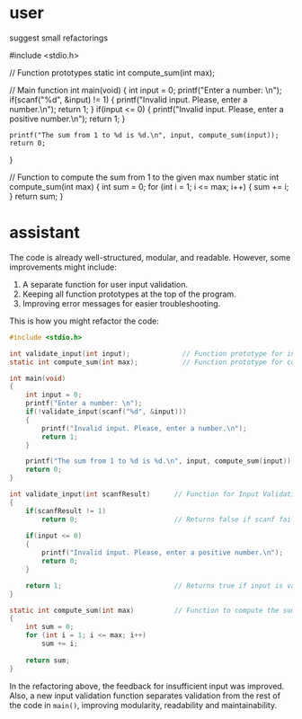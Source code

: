 # user

suggest small refactorings

#include <stdio.h>

// Function prototypes
static int compute_sum(int max);

// Main function
int main(void)
{
    int input = 0;
    printf("Enter a number: \n");
    if(scanf("%d", &input) != 1)
    {
        printf("Invalid input. Please, enter a number.\n");
        return 1;
    }
    if(input <= 0)
    {
        printf("Invalid input. Please, enter a positive number.\n");
        return 1;
    }

    printf("The sum from 1 to %d is %d.\n", input, compute_sum(input));
    return 0;
}

// Function to compute the sum from 1 to the given max number
static int compute_sum(int max)
{
    int sum = 0;
    for (int i = 1; i <= max; i++)
    {
        sum += i;
    }
    return sum;
}


# assistant

The code is already well-structured, modular, and readable. However, some improvements might include:

1. A separate function for user input validation.
2. Keeping all function prototypes at the top of the program. 
3. Improving error messages for easier troubleshooting. 

This is how you might refactor the code:

```c
#include <stdio.h>

int validate_input(int input);             // Function prototype for input validation
static int compute_sum(int max);           // Function prototype for computing sum

int main(void)
{
    int input = 0;
    printf("Enter a number: \n");
    if(!validate_input(scanf("%d", &input)))
    {
        printf("Invalid input. Please, enter a number.\n");
        return 1;
    }

    printf("The sum from 1 to %d is %d.\n", input, compute_sum(input));
    return 0;
}

int validate_input(int scanfResult)      // Function for Input Validation
{
    if(scanfResult != 1)
        return 0;                        // Returns false if scanf failed
    
    if(input <= 0)
    {
        printf("Invalid input. Please, enter a positive number.\n");
        return 0;
    }

    return 1;                            // Returns true if input is valid
}

static int compute_sum(int max)          // Function to compute the sum from 1 to the given max number
{
    int sum = 0;
    for (int i = 1; i <= max; i++)
        sum += i;
    
    return sum;
}
```

In the refactoring above, the feedback for insufficient input was improved. Also, a new input validation function separates validation from the rest of the code in `main()`, improving modularity, readability and maintainability.


